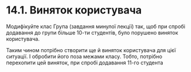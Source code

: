 # 14.1. Виняток користувача

Модифікуйте клас Група (завдання минулої лекції) так, 
щоб при спробі додавання до групи більше 10-ти студентів, було порушено виняток користувача.

Таким чином потрібно створити ще й виняток користувача для цієї ситуації. 
І обробити його поза межами класу. 
Тобто, потрібно перехопити цей виняток, при спробі додавання 11-го студента
